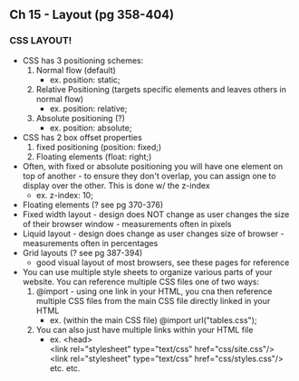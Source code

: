 ## Ch 15 - Layout (pg 358-404)
### CSS LAYOUT!
- CSS has 3 positioning schemes:
    1. Normal flow (default)
        - ex. position: static;
    1. Relative Positioning (targets specific elements and leaves others in normal flow)
        - ex. position: relative;
    1. Absolute positioning (?)
        - ex. position: absolute;
- CSS has 2 box offset properties
    1. fixed positioning (position: fixed;)
    1. Floating elements (float: right;)
- Often, with fixed or absolute positioning you will have one element on top of another - to ensure they don't overlap, you can assign one to display over the other. This is done w/ the z-index
    - ex. z-index: 10;
- Floating elements (? see pg 370-376)
- Fixed width layout - design does NOT change as user changes the size of their browser window - measurements often in pixels
- Liquid layout - design does change as user changes size of browser - measurements often in percentages
- Grid layouts (? see pg 387-394)
    - good visual layout of most browsers, see these pages for reference
- You can use multiple style sheets to organize various parts of your website. You can reference multiple CSS files one of two ways:
    1. @import - using one link in your HTML, you cna then reference multiple CSS files from the main CSS file directly linked in your HTML
        - ex. (within the main CSS file) @import url("tables.css");
    1. You can also just have multiple links within your HTML file
        - ex. \<head> <br>
                     \<link rel="stylesheet" type="text/css" href="css/site.css"/> <br>
                     \<link rel="stylesheet" type="text/css" href="css/styles.css"/> etc. etc.